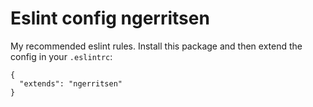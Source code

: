 # Eslint config ngerritsen

My recommended eslint rules. Install this package and then extend the config in your `.eslintrc`:

```
{
  "extends": "ngerritsen"
}
```
